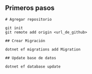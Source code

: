 ## Primeros pasos

```shell
# Agregar repositorio

git init
git remote add origin <url_de_github>
```

```shell
## Crear Migración

dotnet ef migrations add Migration
```

```shell
## Update base de datos

dotnet ef database update
```